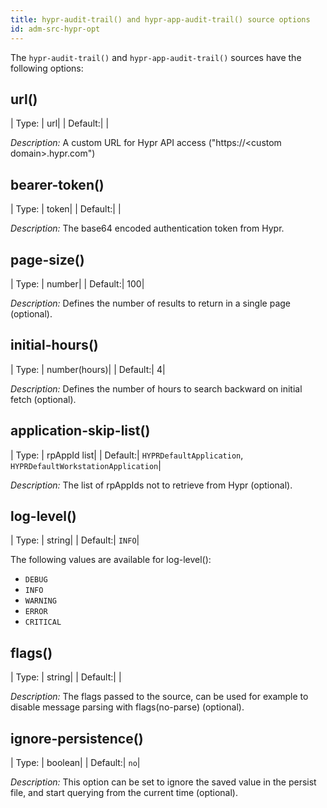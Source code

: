 ```yaml
---
title: hypr-audit-trail() and hypr-app-audit-trail() source options
id: adm-src-hypr-opt
---
```


The `hypr-audit-trail()` and `hypr-app-audit-trail()` sources have the following options:

## url()

|  Type:   |      url|
|  Default:|         |

*Description:* A custom URL for Hypr API access ("https://\<custom domain\>.hypr.com")

## bearer-token()

|  Type:   |    token|
|  Default:|         |

*Description:* The base64 encoded authentication token from Hypr.

## page-size()

|  Type:   |    number|
|  Default:|       100|

*Description:* Defines the number of results to return in a single page (optional).

## initial-hours()

|  Type:   |   number(hours)|
|  Default:|               4|

*Description:* Defines the number of hours to search backward on initial fetch (optional).

## application-skip-list()

|  Type:   |   rpAppId list|
|  Default:| `HYPRDefaultApplication`, `HYPRDefaultWorkstationApplication`|

*Description:* The list of rpAppIds not to retrieve from Hypr (optional).

## log-level()

|  Type:   |   string|
|  Default:|   `INFO`|

The following values are available for log-level():

* `DEBUG`
* `INFO`
* `WARNING`
* `ERROR`
* `CRITICAL`

## flags()

|  Type:   |   string|
|  Default:|   |

*Description:* The flags passed to the source, can be used for example to disable message parsing with flags(no-parse) (optional).

## ignore-persistence()

|  Type:   |   boolean|
|  Default:|   `no`|

*Description:* This option can be set to ignore the saved value in the persist file, and start querying from the current time (optional).